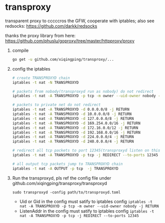 # transproxy
transparent proxy to cccccros the GFW, cooperate with iptables; also see redsocks: https://github.com/darkk/redsocks

thanks the proxy library from here: https://github.com/phuslu/goproxy/tree/master/httpproxy/proxy

1. compile
    ```bash
    go get -u github.com/xiqingping/transproxy/...
    ```

1. config the iptables

    ```bash
    # create TRANSPROXYD chain
    iptables -t nat -N TRANSPROXYD

    # packets from nobody(transproxyd run as nobody) do not redirect
    iptables -t nat -A TRANSPROXYD -p tcp -m owner --uid-owner nobody -j RETURN

    # packets to private net do not redirect
    iptables -t nat -A TRANSPROXYD -d 0.0.0.0/8 -j RETURN
    iptables -t nat -A TRANSPROXYD -d 10.0.0.0/8 -j RETURN
    iptables -t nat -A TRANSPROXYD -d 127.0.0.0/8 -j RETURN
    iptables -t nat -A TRANSPROXYD -d 169.254.0.0/16 -j RETURN
    iptables -t nat -A TRANSPROXYD -d 172.16.0.0/12 -j RETURN
    iptables -t nat -A TRANSPROXYD -d 192.168.0.0/16 -j RETURN
    iptables -t nat -A TRANSPROXYD -d 224.0.0.0/4 -j RETURN
    iptables -t nat -A TRANSPROXYD -d 240.0.0.0/4 -j RETURN

    # redirect all tcp packets to port 12345(transproxyd listen on this port)
    iptables -t nat -A TRANSPROXYD -p tcp -j REDIRECT --to-ports 12345

    # all output tcp packets jump to TRANSPROXYD chain
    iptables -t nat -A OUTPUT -p tcp  -j TRANSPROXYD

    ```

1. Run the transproxyd, pls ref the config file under github.com/xiqingping/transproxy/transproxyd
    ```
    sudo transproxyd -config path/to/transproxyd.toml
    ```

   - Uid or Gid in the config must satify to iptables config `iptables -t nat -A TRANSPROXYD -p tcp -m owner --uid-owner nobody -j RETURN`
   - ListenAddr in the config must satify to iptables config `iptables -t nat -A TRANSPROXYD -p tcp -j REDIRECT --to-ports 12345`
